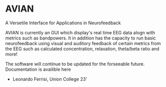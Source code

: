 # AVIAN
A Versetile Interface for Applications in Neurofeedback


AVIAN is currently an GUI which display's real time EEG data alogn with metrics such as bandpowers. It in addition has the capacity to run basic neurofeedback using visual and auditory feedback of certain metrics from the EEG such as calculated concentration, relaxation, theta/beta ratio and more!

The software will continue to be updated for the forseeable future.
Documentation is availible here <link>

- Leonardo Ferrisi, Union College 23'

